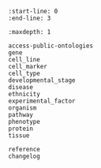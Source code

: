```{include} ../README.md
:start-line: 0
:end-line: 3
```

```{toctree}
:maxdepth: 1

access-public-ontologies
gene
cell_line
cell_marker
cell_type
developmental_stage
disease
ethnicity
experimental_factor
organism
pathway
phenotype
protein
tissue

reference
changelog
```
